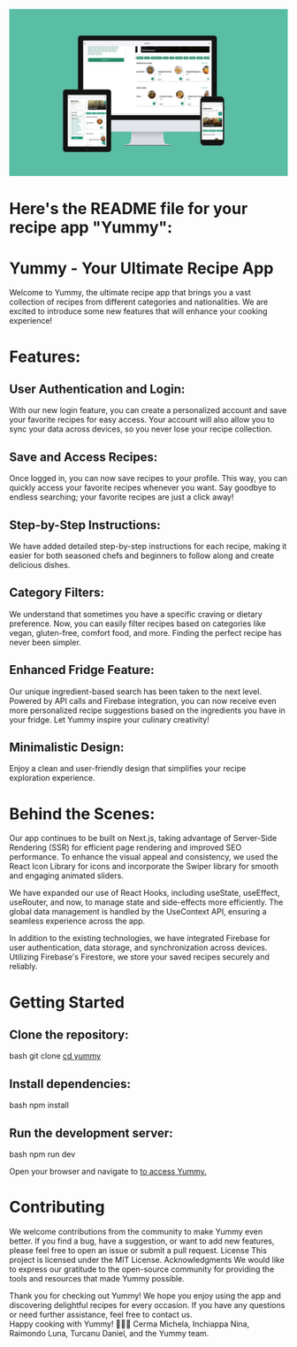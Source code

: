 
<img src="./README/photo_2023-08-02_12-25-51 (2).jpg">

<html>
<body>
<h1>Here's the README file for your recipe app "Yummy":</h1>

<h1>Yummy - Your Ultimate Recipe App</h1>

<p>Welcome to Yummy, the ultimate recipe app that brings you a vast collection of recipes from different categories and nationalities. We are excited to introduce some new features that will enhance your cooking experience!</p>

<h1>Features:</h1>
<p>

<h2>User Authentication and Login:</h2> With our new login feature, you can create a personalized account and save your favorite recipes for easy access. Your account will also allow you to sync your data across devices, so you never lose your recipe collection.

<h2>Save and Access Recipes:</h2> Once logged in, you can now save recipes to your profile. This way, you can quickly access your favorite recipes whenever you want. Say goodbye to endless searching; your favorite recipes are just a click away!

<h2>Step-by-Step Instructions:</h2> We have added detailed step-by-step instructions for each recipe, making it easier for both seasoned chefs and beginners to follow along and create delicious dishes.

<h2>Category Filters:</h2> We understand that sometimes you have a specific craving or dietary preference. Now, you can easily filter recipes based on categories like vegan, gluten-free, comfort food, and more. Finding the perfect recipe has never been simpler.

<h2>Enhanced Fridge Feature:</h2> Our unique ingredient-based search has been taken to the next level. Powered by API calls and Firebase integration, you can now receive even more personalized recipe suggestions based on the ingredients you have in your fridge. Let Yummy inspire your culinary creativity!

<h2>Minimalistic Design:</h2>Enjoy a clean and user-friendly design that simplifies your recipe exploration experience. </p>

<h1>Behind the Scenes:</h1>
<p>
Our app continues to be built on Next.js, taking advantage of Server-Side Rendering (SSR) for efficient page rendering and improved SEO performance. To enhance the visual appeal and consistency, we used the React Icon Library for icons and incorporate the Swiper library for smooth and engaging animated sliders.

We have expanded our use of React Hooks, including useState, useEffect, useRouter, and now, to manage state and side-effects more efficiently. The global data management is handled by the UseContext API, ensuring a seamless experience across the app.

In addition to the existing technologies, we have integrated Firebase for user authentication, data storage, and synchronization across devices. Utilizing Firebase's Firestore, we store your saved recipes securely and reliably.</p>

<h1>Getting Started	</h1>				 						

<h2>Clone the repository:</h2>
<p>
bash
git clone <a href="https://github.com/your-username/yummy.git"> cd yummy </a>
</p>

<h2>Install dependencies:</h2>
<p>
bash
npm install </p>

<h2>Run the development server:</h2>
<p>
bash
npm run dev </p>
<p>
Open your browser and navigate to <a href="http://localhost:3000 "> to access Yummy.</a> 
</p> 

<h1>Contributing</h1>

<p>We welcome contributions from the community to make Yummy even better. If you find a bug, have a suggestion, or want to add new features, please feel free to open an issue or submit a pull request.			
License			
This project is licensed under the MIT License.
Acknowledgments						
We would like to express our gratitude to the open-source community for providing the tools and resources that made Yummy possible.
						
Thank you for checking out Yummy! We hope you enjoy using the app and discovering delightful recipes for every occasion. If you have any questions or need further assistance, feel free to contact us.		
Happy cooking with Yummy! 🍳🍔🍰
Cerma Michela, Inchiappa Nina, Raimondo Luna, Turcanu Daniel, and the Yummy team.</p>
</body>
</html>